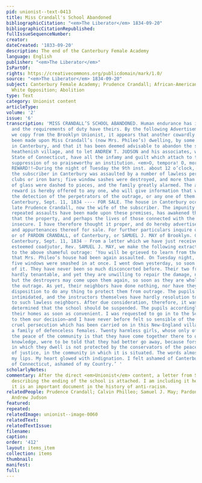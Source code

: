 ```yaml
---
pid: unionist--text-0413
title: Miss Crandall's School Abandoned
bibliographicCitation: "<em>The Liberator</em> 1834-09-20"
bibliographicCitationRepublished: 
fullIssueSequenceNumber: 
creator: 
dateCreated: '1833-09-20'
description: The end of the Canterbury Female Academy
language: English
publisher: "<em>The Liberator</em>"
IsPartOf: 
rights: https://creativecommons.org/publicdomain/mark/1.0/
source: "<em>The Liberator</em> 1834-09-20"
subject: Canterbury Female Academy; Prudence Crandall; African-American Students;
  White Opposition; Abolition
type: Text
category: Unionist content
articleType: 
volume: '2'
issue: '6'
transcription: 'MISS CRANDALL’S SCHOOL ABANDONED. Human endurance has its bounds,
  and the requirements of duty have theirs. By the following Advertisements, which
  we copy from the Brooklyn Unionist, it appears that another cowardly attack has
  been made upon Miss Crandall’s (now Mrs. Phileo’s) dwelling, by some midnight ruffians
  in Canterbury, and that it has been deemed advisable to abandon the school in that
  heathenish village, and to let ANDREW T. JUDSON and his associates, with the whole
  State of Connecticut, have all the infamy and guilt which attach to the violent
  suppression of so praiseworthy an institution. <em>O, tempora! O, mores!</em> $50
  REWARD!!—During the night of Tuesday the 9th inst. about 12 o’clock, the house of
  the subscriber in Canterbury was assaulted by a number of lawless persons with heavy
  clubs or iron bars; five window sashes were destroyed, and more than ninety panes
  of glass were dashed to pieces, and the family greatly alarmed. The above named
  reward is hereby offered to any one, who will give information that will lead to
  the detection of the perpetrators of the outrage, or any one of them. CALVIN PHILLEO.
  Canterbury, Sept. 11, 1834 ---- FOR SALE. The house in Canterbury occupied by the
  late Prudence Crandall, now the wife of the subscriber. The impunity with which
  repeated assaults have been made upon these premises, has awakened the apprehension
  that the property, and perhaps the lives of those connected with the school, are
  insecure. I have therefore thought it proper, and do hereby advertise the house
  and appurtenances thereof for sale. For further particulars inquire of the subscriber,
  or of PARDON CRANDALL, of Canterbury, or SAMUEL J. MAY of Brooklyn. CALVIN PHILEO.
  Canterbury, Sept. 11, 1834 ☞ From a letter which we have just received from our
  esteemed coadjutor, Rev. SAMUEL J. MAY, we make the following extract, relating
  to the above shameful outrage: ‘You will be grieved to learn from the advertisements,
  that Mrs. Phileo’s house had been again assaulted. On Tuesday night, 12 o’clock,
  five windows were smashed in at once. I went down yesterday, so soon as I heard
  of it. They have never been so much disconcerted before. Their two front rooms are
  hardly tenantable, and yet they are unwilling to repair the damage, not knowing
  but the destroyers may come upon them again, so soon as they are whole, and repeat
  the outrage. As yet, their neighbors have done nothing, nor have they shown any
  disposition to do any thing to protect them from outrage. The pupils are very much
  intimidated, and the instructors themselves have hardly resolution to go on in opposition
  to such lawless neighbors. After due consideration, therefore, it was yesterday
  determined that the school should be suspended. The pupils accordingly will go to
  their homes as soon as convenient. I was requested to go in to the School, and announce
  to them our decision—and I have never before felt so sensible of the uncalled for,
  cruel persecution which has been carried on in this New-England village against
  a family of defenceless females. Twenty harmless girls, whose only offence against
  the peace of the community is that they have come together there to obtain useful
  knowledge, were to be told that they had better go away, because forsooth the house
  in which they dwell is not protected by the conservators of the peace, the officers
  of justice, in the community in which it is situated. The words almost blistered
  my lips. My heart glowed with indignation. I felt ashamed of Canterbury, ashamed
  of Connecticut, ashamed of my Country.’ '
scholarlyNotes: 
commentary: After the direct <em>Unionist</em> content, a letter from Samuel J. May
  describing the ending of the school is attached. I am including it here because
  it is an important document in the history of anti-racism.
relatedPeople: Prudence Crandall; Calvin Philleo; Samuel J. May; Pardon Crandall;
  Andrew Judson
featured: 
repeated: 
relatedImage: unionist--image-0060
relatedText: 
relatedTextIssue: 
filename: 
caption: 
order: '412'
layout: items_item
collection: items
thumbnail: 
manifest: 
full: 
---
```

